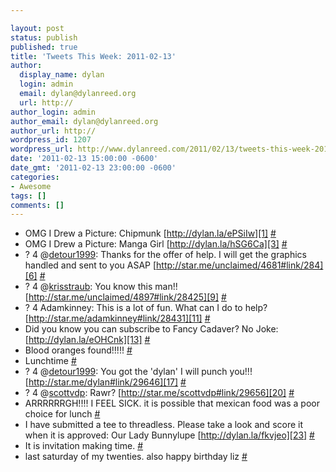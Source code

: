 ```yaml
---

layout: post
status: publish
published: true
title: 'Tweets This Week: 2011-02-13'
author:
  display_name: dylan
  login: admin
  email: dylan@dylanreed.org
  url: http://
author_login: admin
author_email: dylan@dylanreed.org
author_url: http://
wordpress_id: 1207
wordpress_url: http://www.dylanreed.com/2011/02/13/tweets-this-week-2011-02-13/
date: '2011-02-13 15:00:00 -0600'
date_gmt: '2011-02-13 23:00:00 -0600'
categories:
- Awesome
tags: []
comments: []
---
```


  * OMG I Drew a Picture: Chipmunk [http://dylan.la/ePSiIw][1] [#][2]
  * OMG I Drew a Picture: Manga Girl [http://dylan.la/hSG6Ca][3] [#][4]
  * ? 4 @[detour1999][5]: Thanks for the offer of help. I will get the graphics handled and sent to you ASAP [http://star.me/unclaimed/4681#link/284][6] [#][7]
  * ? 4 @[krisstraub][8]: You know this man!! [http://star.me/unclaimed/4897#link/28425][9] [#][10]
  * ? 4 Adamkinney: This is a lot of fun. What can I do to help? [http://star.me/adamkinney#link/28431][11] [#][12]
  * Did you know you can subscribe to Fancy Cadaver? No Joke: [http://dylan.la/eOHCnk][13] [#][14]
  * Blood oranges found!!!!! [#][15]
  * Lunchtime [#][16]
  * ? 4 @[detour1999][5]: You got the 'dylan' I will punch you!!! [http://star.me/dylan#link/29646][17] [#][18]
  * ? 4 @[scottvdp][19]: Rawr? [http://star.me/scottvdp#link/29656][20] [#][21]
  * ARRRRRRGH!!!! I FEEL SICK. it is possible that mexican food was a poor choice for lunch [#][22]
  * I have submitted a tee to threadless. Please take a look and score it when it is approved: Our Lady Bunnylupe [http://dylan.la/fkvjeo][23] [#][24]
  * It is invitation making time. [#][25]
  * last saturday of my twenties. also happy birthday liz [#][26]
  


   [1]: http://dylan.la/ePSiIw
   [2]: http://twitter.com/awesomeguy/statuses/35703895242047488
   [3]: http://dylan.la/hSG6Ca
   [4]: http://twitter.com/awesomeguy/statuses/35728053342576640
   [5]: http://twitter.com/detour1999
   [6]: http://star.me/unclaimed/4681#link/284
   [7]: http://twitter.com/awesomeguy/statuses/36040508308463616
   [8]: http://twitter.com/krisstraub
   [9]: http://star.me/unclaimed/4897#link/28425
   [10]: http://twitter.com/awesomeguy/statuses/36040602776768512
   [11]: http://star.me/adamkinney#link/28431
   [12]: http://twitter.com/awesomeguy/statuses/36046007519158273
   [13]: http://dylan.la/eOHCnk
   [14]: http://twitter.com/awesomeguy/statuses/36103108174024704
   [15]: http://twitter.com/awesomeguy/statuses/36107382039920640
   [16]: http://twitter.com/awesomeguy/statuses/36139028533219328
   [17]: http://star.me/dylan#link/29646
   [18]: http://twitter.com/awesomeguy/statuses/36167904525291521
   [19]: http://twitter.com/scottvdp
   [20]: http://star.me/scottvdp#link/29656
   [21]: http://twitter.com/awesomeguy/statuses/36168176525910016
   [22]: http://twitter.com/awesomeguy/statuses/36178397923119104
   [23]: http://dylan.la/fkvjeo
   [24]: http://twitter.com/awesomeguy/statuses/36195146748014592
   [25]: http://twitter.com/awesomeguy/statuses/36223817537814528
   [26]: http://twitter.com/awesomeguy/statuses/36453059206987776

